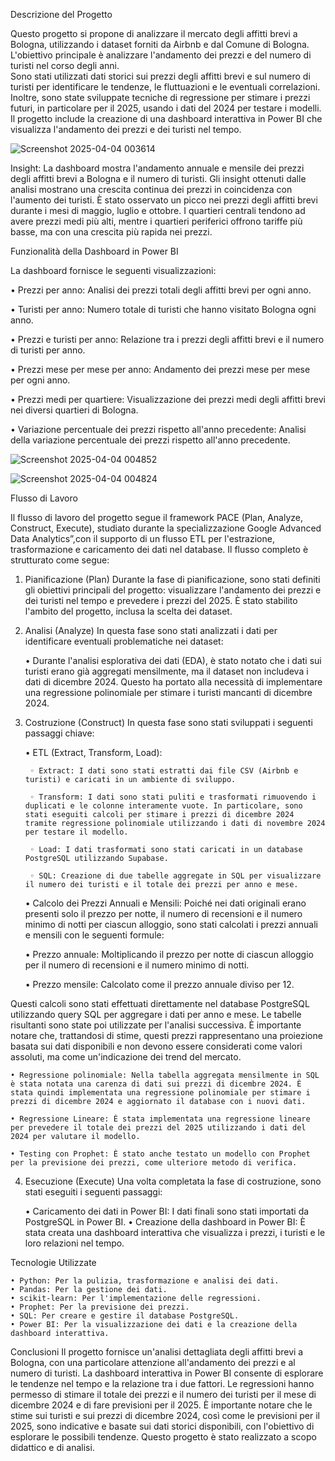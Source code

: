 Descrizione del Progetto

Questo progetto si propone di analizzare il mercato degli affitti brevi a Bologna, utilizzando i dataset forniti da Airbnb e dal Comune di Bologna. L'obiettivo principale è analizzare l'andamento dei prezzi e del numero di turisti nel corso degli anni.  
Sono stati utilizzati dati storici sui prezzi degli affitti brevi e sul numero di turisti per identificare le tendenze, le fluttuazioni e le eventuali correlazioni. Inoltre, sono state sviluppate tecniche di regressione per stimare i prezzi futuri, in particolare per il 2025, usando i dati del 2024 per testare i modelli.
Il progetto include la creazione di una dashboard interattiva in Power BI che visualizza l'andamento dei prezzi e dei turisti nel tempo.

![Screenshot 2025-04-04 003614](https://github.com/user-attachments/assets/5fd06c62-c5bb-4287-8767-cb30b31604ee)


Insight:
La dashboard mostra l'andamento annuale e mensile dei prezzi degli affitti brevi a Bologna e il numero di turisti. Gli insight ottenuti dalle analisi mostrano una crescita continua dei prezzi in coincidenza con l'aumento dei turisti.
È stato osservato un picco nei prezzi degli affitti brevi durante i mesi di maggio, luglio e ottobre.
I quartieri centrali tendono ad avere prezzi medi più alti, mentre i quartieri periferici offrono tariffe più basse, ma con una crescita più rapida nei prezzi.


 Funzionalità della Dashboard in Power BI

La dashboard fornisce le seguenti visualizzazioni:

 • Prezzi per anno: Analisi dei prezzi totali degli affitti brevi per ogni anno. 
 
 • Turisti per anno: Numero totale di turisti che hanno visitato Bologna ogni anno.

  • Prezzi e turisti per anno: Relazione tra i prezzi degli affitti brevi e il numero di turisti per anno.

  • Prezzi mese per mese per anno: Andamento dei prezzi mese per mese per ogni anno.
 
 • Prezzi medi per quartiere: Visualizzazione dei prezzi medi degli affitti brevi nei diversi quartieri di Bologna.

 • Variazione percentuale dei prezzi rispetto all'anno precedente: Analisi della variazione percentuale dei prezzi rispetto all'anno precedente.

![Screenshot 2025-04-04 004852](https://github.com/user-attachments/assets/9d3e478b-55d3-4c17-a4e2-3fb322ab68da)


![Screenshot 2025-04-04 004824](https://github.com/user-attachments/assets/16f545cf-de41-4b45-9556-b03664a0f3c7)


Flusso di Lavoro

Il flusso di lavoro del progetto segue il framework PACE (Plan, Analyze, Construct, Execute), studiato durante la specializzazione Google Advanced Data Analytics”,con il supporto di un flusso ETL per l'estrazione, trasformazione e caricamento dei dati nel database. Il flusso completo è strutturato come segue:

1. Pianificazione (Plan)
Durante la fase di pianificazione, sono stati definiti gli obiettivi principali del progetto: visualizzare l'andamento dei prezzi e dei turisti nel tempo e prevedere i prezzi del 2025. È stato stabilito l'ambito del progetto, inclusa la scelta dei dataset.

2. Analisi (Analyze)
In questa fase sono stati analizzati i dati per identificare eventuali problematiche nei dataset:
   
   • Durante l'analisi esplorativa dei dati (EDA), è stato notato che i dati sui turisti erano già aggregati mensilmente, ma il dataset non includeva i dati di dicembre 2024. Questo ha portato alla necessità di implementare una regressione polinomiale per stimare i turisti mancanti di dicembre 2024.

3. Costruzione (Construct)
In questa fase sono stati sviluppati i seguenti passaggi chiave:

    • ETL (Extract, Transform, Load):

        ◦ Extract: I dati sono stati estratti dai file CSV (Airbnb e turisti) e caricati in un ambiente di sviluppo.

        ◦ Transform: I dati sono stati puliti e trasformati rimuovendo i duplicati e le colonne interamente vuote. In particolare, sono stati eseguiti calcoli per stimare i prezzi di dicembre 2024 tramite regressione polinomiale utilizzando i dati di novembre 2024 per testare il modello.

        ◦ Load: I dati trasformati sono stati caricati in un database PostgreSQL utilizzando Supabase.

        ◦ SQL: Creazione di due tabelle aggregate in SQL per visualizzare il numero dei turisti e il totale dei prezzi per anno e mese.

    • Calcolo dei Prezzi Annuali e Mensili: Poiché nei dati originali erano presenti solo il prezzo per notte, il numero di recensioni e il numero minimo di notti per ciascun alloggio, sono stati calcolati i prezzi annuali e mensili con le seguenti formule:

    • Prezzo annuale: Moltiplicando il prezzo per notte di ciascun alloggio per il numero di recensioni e il numero minimo di notti.

    • Prezzo mensile: Calcolato come il prezzo annuale diviso per 12.

Questi calcoli sono stati effettuati direttamente nel database PostgreSQL utilizzando query SQL per aggregare i dati per anno e mese. Le tabelle risultanti sono state poi utilizzate per l'analisi successiva. È importante notare che, trattandosi di stime, questi prezzi rappresentano una proiezione basata sui dati disponibili e non devono essere considerati come valori assoluti, ma come un'indicazione dei trend del mercato.
          
    • Regressione polinomiale: Nella tabella aggregata mensilmente in SQL è stata notata una carenza di dati sui prezzi di dicembre 2024. È stata quindi implementata una regressione polinomiale per stimare i prezzi di dicembre 2024 e aggiornato il database con i nuovi dati.

    • Regressione Lineare: È stata implementata una regressione lineare per prevedere il totale dei prezzi del 2025 utilizzando i dati del 2024 per valutare il modello.

    • Testing con Prophet: È stato anche testato un modello con Prophet per la previsione dei prezzi, come ulteriore metodo di verifica.

4. Esecuzione (Execute)
Una volta completata la fase di costruzione, sono stati eseguiti i seguenti passaggi:

    • Caricamento dei dati in Power BI: I dati finali sono stati importati da PostgreSQL in Power BI.
    • Creazione della dashboard in Power BI: È stata creata una dashboard interattiva che visualizza i prezzi, i turisti e le loro relazioni nel tempo.

Tecnologie Utilizzate

    • Python: Per la pulizia, trasformazione e analisi dei dati.
    • Pandas: Per la gestione dei dati.
    • scikit-learn: Per l'implementazione delle regressioni.
    • Prophet: Per la previsione dei prezzi.
    • SQL: Per creare e gestire il database PostgreSQL.
    • Power BI: Per la visualizzazione dei dati e la creazione della dashboard interattiva.

Conclusioni
Il progetto fornisce un'analisi dettagliata degli affitti brevi a Bologna, con una particolare attenzione all'andamento dei prezzi e al numero di turisti. La dashboard interattiva in Power BI consente di esplorare le tendenze nel tempo e la relazione tra i due fattori. Le regressioni hanno permesso di stimare il totale dei prezzi e il numero dei turisti per il mese di dicembre 2024 e di fare previsioni per il 2025. È importante notare che le stime sui turisti e sui prezzi di dicembre 2024, così come le previsioni per il 2025, sono indicative e basate sui dati storici disponibili, con l'obiettivo di esplorare le possibili tendenze. Questo progetto è stato realizzato a scopo didattico e di analisi.
